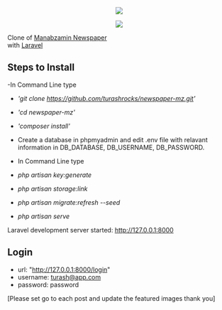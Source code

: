 <p align="center"><img src="https://www.mzamin.com/asset/images/logos.png"></p>
<p align="center"><img src="https://laravel.com/assets/img/components/logo-laravel.svg"></p>

<p>
Clone of  <a href="https://www.mzamin.com/">Manabzamin Newspaper</a><br/>
with <a href="https://laravel.com/">Laravel</a>
</p>

## Steps to Install

-In Command Line type
- *'git clone https://github.com/turashrocks/newspaper-mz.git'*
- *'cd newspaper-mz'*
- *'composer install'*

- Create a database in phpmyadmin and edit .env file with relavant information in DB_DATABASE, DB_USERNAME, DB_PASSWORD.

- In Command Line type
- *php artisan key:generate*
- *php artisan storage:link*
- *php artisan migrate:refresh --seed*
- *php artisan serve*

Laravel development server started: <http://127.0.0.1:8000>

## Login 

- url: "http://127.0.0.1:8000/login"
- username: turash@app.com
- password: password

[Please set go to each post and update the featured images thank you]


